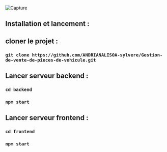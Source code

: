 ![Capture](https://github.com/ANDRIANALISOA-sylvere/Gestion-de-vente-de-pieces-de-vehicule/assets/119260104/e357d3e5-5a2a-4896-bac8-27c8d388f257)

## Installation et lancement :
## cloner le projet :

### `git clone https://github.com/ANDRIANALISOA-sylvere/Gestion-de-vente-de-pieces-de-vehicule.git`

## Lancer serveur backend : 

### `cd backend`

### `npm start`

## Lancer serveur frontend :

### `cd frontend`

### `npm start`
